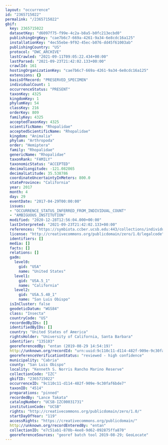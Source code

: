 ```yaml
---
layout: "occurrence"
id: "2365715022"
permalink: "/2365715022"
gbif:
  key: 2365715022
  datasetKey: "d6097f75-f99e-4c2a-b8a5-b0fc213ecbd0"
  publishingOrgKey: "cae7b6c7-669a-4261-9a34-6e8cdc16a125"
  installationKey: "4ec55ebe-9f92-45ec-b076-dd45f61003ab"
  publishingCountry: "US"
  protocol: "DWC_ARCHIVE"
  lastCrawled: "2021-09-11T09:05:22.434+00:00"
  lastParsed: "2021-09-23T21:42:02.133+00:00"
  crawlId: 161
  hostingOrganizationKey: "cae7b6c7-669a-4261-9a34-6e8cdc16a125"
  extensions: {}
  basisOfRecord: "PRESERVED_SPECIMEN"
  individualCount: 1
  occurrenceStatus: "PRESENT"
  taxonKey: 4325
  kingdomKey: 1
  phylumKey: 54
  classKey: 216
  orderKey: 809
  familyKey: 4325
  acceptedTaxonKey: 4325
  scientificName: "Rhopalidae"
  acceptedScientificName: "Rhopalidae"
  kingdom: "Animalia"
  phylum: "Arthropoda"
  order: "Hemiptera"
  family: "Rhopalidae"
  genericName: "Rhopalidae"
  taxonRank: "FAMILY"
  taxonomicStatus: "ACCEPTED"
  decimalLongitude: -121.082865
  decimalLatitude: 35.538786
  coordinateUncertaintyInMeters: 800.0
  stateProvince: "California"
  year: 2017
  month: 4
  day: 29
  eventDate: "2017-04-29T00:00:00"
  issues:
  - "OCCURRENCE_STATUS_INFERRED_FROM_INDIVIDUAL_COUNT"
  - "AMBIGUOUS_INSTITUTION"
  modified: "2020-12-28T12:56:04.000+00:00"
  lastInterpreted: "2021-09-23T21:42:02.133+00:00"
  references: "https://symbiota.ccber.ucsb.edu:443/collections/individual/index.php?occid=135103"
  license: "http://creativecommons.org/publicdomain/zero/1.0/legalcode"
  identifiers: []
  media: []
  facts: []
  relations: []
  gadm:
    level0:
      gid: "USA"
      name: "United States"
    level1:
      gid: "USA.5_1"
      name: "California"
    level2:
      gid: "USA.5.40_1"
      name: "San Luis Obispo"
  isInCluster: false
  geodeticDatum: "WGS84"
  class: "Insecta"
  countryCode: "US"
  recordedByIDs: []
  identifiedByIDs: []
  country: "United States of America"
  rightsHolder: "University of California, Santa Barbara"
  identifier: "135103"
  georeferencedBy: "entan (2019-08-29 14:54:19)"
  http://unknown.org/recordId: "urn:uuid:9c110c11-d114-482f-909e-9c30faf6bde7"
  georeferenceVerificationStatus: "reviewed - high confidence"
  municipality: "Cabria"
  county: "San Luis Obispo"
  locality: "Kenneth S. Norris Rancho Marino Reserve"
  collectionCode: "IZC"
  gbifID: "2365715022"
  occurrenceID: "9c110c11-d114-482f-909e-9c30faf6bde7"
  taxonID: "4514"
  preparations: "pinned"
  recordedBy: "Lance Takata"
  catalogNumber: "UCSB-IZC00031731"
  institutionCode: "UCSB"
  rights: "http://creativecommons.org/publicdomain/zero/1.0/"
  startDayOfYear: "119"
  accessRights: "https://creativecommons.org/publicdomain/"
  http://unknown.org/recordEnteredBy: "entan"
  collectionID: "e7c51ab1-870b-4ee8-9d62-092875ffa870"
  georeferenceSources: "georef batch tool 2019-08-29; GeoLocate"
---
```

